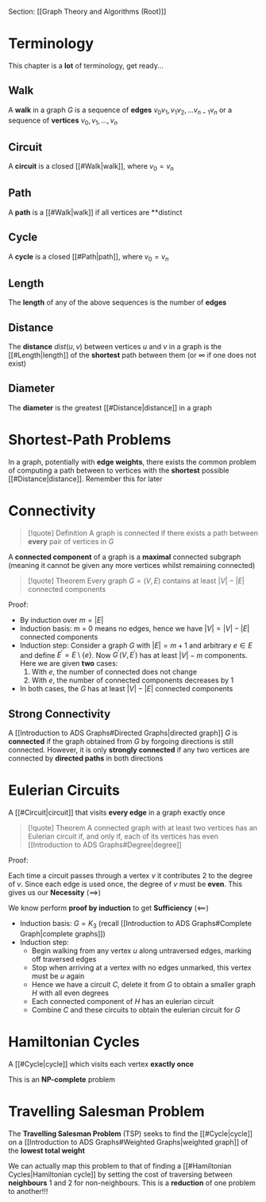 Section: [[Graph Theory and Algorithms (Root)]]
# Terminology

This chapter is a **lot** of terminology, get ready...
## Walk

A **walk** in a graph $G$ is a sequence of **edges** $v_0v_1,v_1v_2,\dots v_{n-1}v_n$ or a sequence of **vertices** $v_0,v_1,\dots,v_n$
## Circuit

A **circuit** is a closed [[#Walk|walk]], where $v_0=v_n$
## Path

A **path** is a [[#Walk|walk]] if all vertices are **distinct
## Cycle

A **cycle** is a closed [[#Path|path]], where $v_0=v_n$
## Length

The **length** of any of the above sequences is the number of **edges**
## Distance

The **distance** $dist(u,v)$ between vertices $u$ and $v$ in a graph is the [[#Length|length]] of the **shortest** path between them (or $\infty$ if one does not exist)
## Diameter

The **diameter** is the greatest [[#Distance|distance]] in a graph
# Shortest-Path Problems

In a graph, potentially with **edge weights**, there exists the common problem of computing a path between to vertices with the **shortest** possible [[#Distance|distance]]. Remember this for later
# Connectivity

>[!quote] Definition
>A graph is connected if there exists a path between **every** pair of vertices in $G$

A **connected component** of a graph is a **maximal** connected subgraph (meaning it cannot be given any more vertices whilst remaining connected)

>[!quote] Theorem
>Every graph $G=(V,E)$ contains at least $|V|-|E|$ connected components

Proof:

- By induction over $m=|E|$
- Induction basis: m = 0 means no edges, hence we have $|V|=|V|-|E|$ connected components
- Induction step: Consider a graph $G$ with $|E|=m+1$ and arbitrary $e\in E$ and define $E^\prime=E\setminus \lbrace e\rbrace$. Now $G^\prime(V,E^\prime)$ has at least $|V|-m$ components. Here we are given **two** cases:
	1. With $e$, the number of connected does not change
	2. With $e$, the number of connected components decreases by $1$
- In both cases, the $G$ has at least $|V|-|E|$ connected components
## Strong Connectivity

A [[Introduction to ADS Graphs#Directed Graphs|directed graph]] $G$ is **connected** if the graph obtained from $G$ by forgoing directions is still connected. However, it is only **strongly connected** if any two vertices are connected by **directed paths** in both directions
# Eulerian Circuits

A [[#Circuit|circuit]] that visits **every edge** in a graph exactly once

>[!quote] Theorem
>A connected graph with at least two vertices has an Eulerian circuit if, and only if, each of its vertices has even [[Introduction to ADS Graphs#Degree|degree]]

Proof:

Each time a circuit passes through a vertex $v$ it contributes $2$ to the degree of $v$. Since each edge is used once, the degree of $v$ must be **even**. This gives us our **Necessity** $(\implies)$

We know perform **proof by induction** to get **Sufficiency** $(\impliedby)$ 

- Induction basis: $G=K_3$ (recall [[Introduction to ADS Graphs#Complete Graph|complete graphs]])
- Induction step:
	- Begin walking from any vertex $u$ along untraversed edges, marking off traversed edges
	- Stop when arriving at a vertex with no edges unmarked, this vertex must be $u$ again
	- Hence we have a circuit $C$, delete it from $G$ to obtain a smaller graph $H$ with all even degrees
	- Each connected component of $H$ has an eulerian circuit
	- Combine $C$ and these circuits to obtain the eulerian circuit for $G$
# Hamiltonian Cycles

A [[#Cycle|cycle]] which visits each vertex **exactly once**

This is an **NP-complete** problem
# Travelling Salesman Problem 

The **Travelling Salesman Problem** (TSP) seeks to find the [[#Cycle|cycle]] on a [[Introduction to ADS Graphs#Weighted Graphs|weighted graph]] of the **lowest total weight**

We can actually map this problem to that of finding a [[#Hamiltonian Cycles|Hamiltonian cycle]] by setting the cost of traversing between **neighbours** $1$ and $2$ for non-neighbours. This is a **reduction** of one problem to another!!!